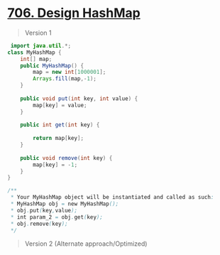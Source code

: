 # [706. Design HashMap](https://leetcode.com/problems/design-hashmap/)
> Version 1
```java
 import java.util.*;
class MyHashMap {
    int[] map;
    public MyHashMap() {
        map = new int[1000001];
        Arrays.fill(map,-1);
    }
    
    public void put(int key, int value) {
        map[key] = value;
    }
    
    public int get(int key) {
        
        return map[key];
    }
    
    public void remove(int key) {
        map[key] = -1;
    }
}

/**
 * Your MyHashMap object will be instantiated and called as such:
 * MyHashMap obj = new MyHashMap();
 * obj.put(key,value);
 * int param_2 = obj.get(key);
 * obj.remove(key);
 */
```

> Version 2 (Alternate approach/Optimized)